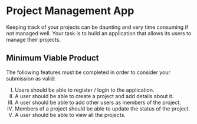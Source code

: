 # Project Management App

Keeping track of your projects can be daunting and very time consuming if not managed well. Your task is to build an application that allows its users to  manage their projects.


## Minimum Viable Product

The following features must be completed in order to consider your submission as valid:

<ol type="I">
  <li>Users should be able to register / login to the application.</li>
  <li>A user should be able to create a project and add details about it.</li>
  <li>A user should be able to add other users as members of the project.</li>
  <li>Members of a project should be able to update the status of the project.</li>
  <li>A user should  be able to view all the projects.</li>
</ol>
